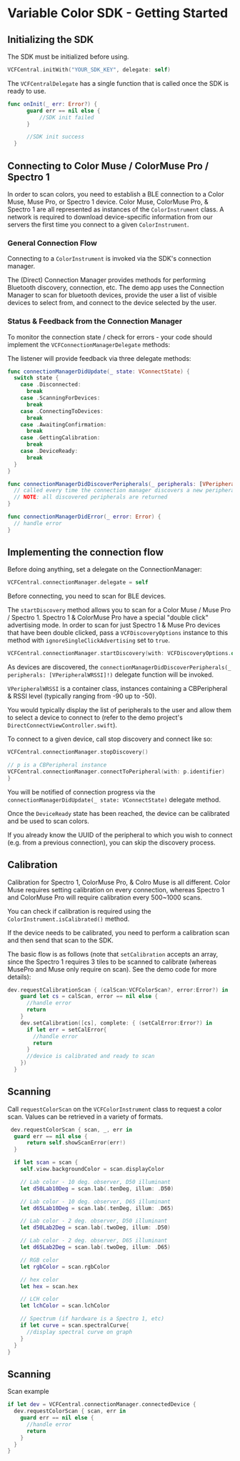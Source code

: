 # Variable Color SDK - Getting Started

## Initializing the SDK

The SDK must be initialized before using.

```swift
VCFCentral.initWith("YOUR_SDK_KEY", delegate: self)
```

The `VCFCentralDelegate` has a single function that is called once the SDK is ready to use.

```swift
func onInit(_ err: Error?) {
      guard err == nil else {
          //SDK init failed
      }

      //SDK init success
  }
```

## Connecting to Color Muse / ColorMuse Pro / Spectro 1

In order to scan colors, you need to establish a BLE connection to a Color Muse, Muse Pro, or Spectro 1 device.
Color Muse, ColorMuse Pro, & Spectro 1 are all represented as instances of the `ColorInstrument` class.
A network is required to download device-specific information from our servers the first
time you connect to a given `ColorInstrument`.

### General Connection Flow

Connecting to a `ColorInstrument` is invoked via the SDK's connection manager.

The (Direct) Connection Manager provides methods for performing Bluetooth discovery, connection, etc.
The demo app uses the Connection Manager to scan for bluetooth devices, provide the user a list of visible devices to select from, and connect to the device selected by the user.

### Status & Feedback from the Connection Manager

To monitor the connection state / check for errors - your code should implement the `VCFConnectionManagerDelegate` methods:

The listener will provide feedback via three delegate methods:

```swift
func connectionManagerDidUpdate(_ state: VConnectState) {
  switch state {
    case .Disconnected:
      break
    case .ScanningForDevices:
      break
    case .ConnectingToDevices:
      break
    case .AwaitingConfirmation:
      break
    case .GettingCalibration:
      break
    case .DeviceReady:
      break
  }
}

func connectionManagerDidDiscoverPeripherals(_ peripherals: [VPeripheralWRSSI]!) {
  // called every time the connection manager discovers a new peripheral
  // NOTE: all discovered peripherals are returned
}

func connectionManagerDidError(_ error: Error) {
  // handle error
}
```

## Implementing the connection flow

Before doing anything, set a delegate on the ConnectionManager:

```swift
VCFCentral.connectionManager.delegate = self
```

Before connecting, you need to scan for BLE devices.

The `startDiscovery` method allows you to scan for a Color Muse / Muse Pro / Spectro 1.
Spectro 1 & ColorMuse Pro have a special "double click" advertising mode. In order to scan for just Spectro 1 & Muse Pro devices that have been double clicked, pass a `VCFDiscoveryOptions` instance to this method with `ignoreSingleClickAdvertising` set to `true`.

```swift
VCFCentral.connectionManager.startDiscovery(with: VCFDiscoveryOptions.default())
```

As devices are discovered, the `connectionManagerDidDiscoverPeripherals(_ peripherals: [VPeripheralWRSSI]!)`
delegate function will be invoked.

`VPeripheralWRSSI` is a container class, instances containing a CBPeripheral & RSSI level (typically ranging from -90 up to -50).

You would typically display the list of peripherals to the user and allow them to select a device
to connect to (refer to the demo project's `DirectConnectViewController.swift`).

To connect to a given device, call stop discovery and connect like so:

```swift
VCFCentral.connectionManager.stopDiscovery()

// p is a CBPeripheral instance
VCFCentral.connectionManager.connectToPeripheral(with: p.identifier)
}
```

You will be notified of connection progress via the `connectionManagerDidUpdate(_ state: VConnectState)` delegate method.

Once the `DeviceReady` state has been reached, the device can be calibrated and be used to scan colors.

If you already know the UUID of the peripheral to which you wish to connect (e.g. from a previous connection), you can skip the discovery process.

## Calibration

Calibration for Spectro 1, ColorMuse Pro, & Colro Muse is all different.
Color Muse requires setting calibration on every connection, whereas Spectro 1 and ColorMuse Pro will require calibration every 500~1000 scans.

You can check if calibration is required using the `ColorInstrument.isCalibrated()` method.

If the device needs to be calibrated, you need to perform a calibration scan and then send that scan to the SDK.

The basic flow is as follows (note that `setCalibration` accepts an array, since the Spectro 1 requires 3 tiles to be scanned to calibrate (whereas MusePro and Muse only require on scan). See the demo code for more details):

```swift
dev.requestCalibrationScan { (calScan:VCFColorScan?, error:Error?) in
    guard let cs = calScan, error == nil else {
      //handle error
      return
    }
    dev.setCalibration([cs], complete: { (setCalError:Error?) in
      if let err = setCalError{
        //handle error
        return
      }
      //device is calibrated and ready to scan
    })
  }
```

## Scanning

Call `requestColorScan` on the `VCFColorInstrument` class to request a color scan.
Values can be retrieved in a variety of formats.

```swift
 dev.requestColorScan { scan, _, err in
  guard err == nil else {
      return self.showScanError(err!)
  }

  if let scan = scan {
    self.view.backgroundColor = scan.displayColor

    // Lab color - 10 deg. observer, D50 illuminant
    let d50Lab10Deg = scan.lab(.tenDeg, illum: .D50)

    // Lab color - 10 deg. observer, D65 illuminant
    let d65Lab10Deg = scan.lab(.tenDeg, illum: .D65)

    // Lab color - 2 deg. observer, D50 illuminant
    let d50Lab2Deg = scan.lab(.twoDeg, illum: .D50)

    // Lab color - 2 deg. observer, D65 illuminant
    let d65Lab2Deg = scan.lab(.twoDeg, illum: .D65)

    // RGB color
    let rgbColor = scan.rgbColor

    // hex color
    let hex = scan.hex

    // LCH color
    let lchColor = scan.lchColor

    // Spectrum (if hardware is a Spectro 1, etc)
    if let curve = scan.spectralCurve{
      //display spectral curve on graph
    }
  }
}
```

## Scanning

Scan example

```swift
if let dev = VCFCentral.connectionManager.connectedDevice {
  dev.requestColorScan { scan, err in
    guard err == nil else {
      //handle error
      return
    }
  }
}
```

